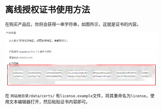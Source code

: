 # 离线授权证书使用方法

在购买产品后，你将会获得一串字符串，如图所示，这就是证书的内容。

![license.png](/assets/images/license-example.png)

在 `网站根目录/data/certs/` 有`license.example`文件，将其重命名为`license`，使用文本编辑器打开，然后粘贴证书内容即可。
